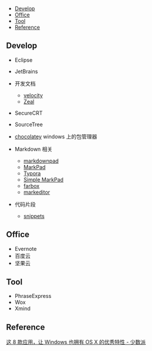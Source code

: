 
<!-- MarkdownTOC -->

- [Develop](#develop)
- [Office](#office)
- [Tool](#tool)
- [Reference](#reference)

<!-- /MarkdownTOC -->


## Develop

- Eclipse
- JetBrains 
- 开发文档
	- [velocity](https://velocity.silverlakesoftware.com/)
	- [Zeal](https://zealdocs.org/)
- SecureCRT
- SourceTree
- [chocolatey](https://chocolatey.org/) windows 上的包管理器



- Markdown 相关
	- [markdownpad](http://markdownpad.com/)
	- [MarkPad](https://github.com/Code52/DownmarkerWPF)
	- [Typora](https://www.typora.io/)
	- [Simple MarkPad](http://simple-markpad.qiniudn.com/)
	- [farbox](https://www.farbox.com/service/app/desktop_editor)
	- [markeditor](http://markeditor.farbox.com/)




- 代码片段
	- [snippets](http://snippets.me/)


## Office
- Evernote
- 百度云
- 坚果云



## Tool
- PhraseExpress
- Wox
- Xmind


## Reference

[这 8 款应用，让 Windows 也拥有 OS X 的优秀特性 - 少数派](http://sspai.com/34288)



